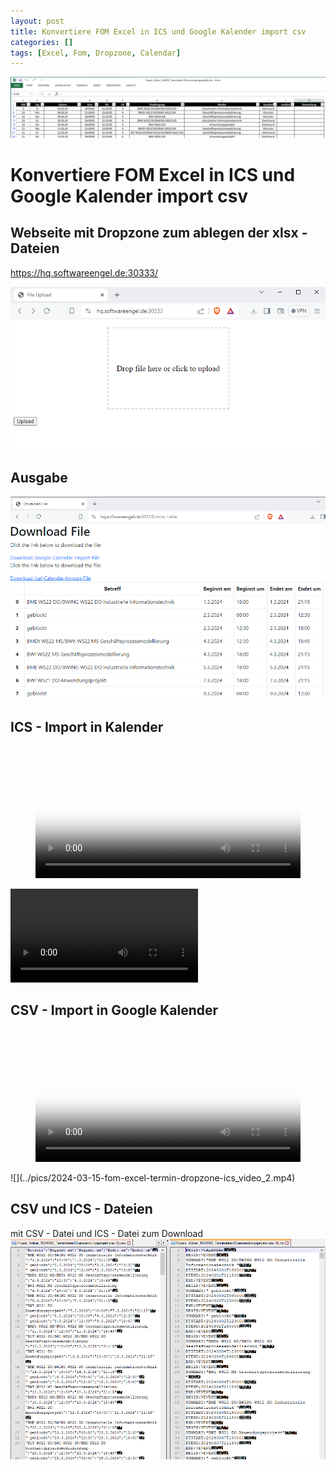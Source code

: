```yaml
---
layout: post
title: Konvertiere FOM Excel in ICS und Google Kalender import csv
categories: []
tags: [Excel, Fom, Dropzone, Calendar]
---
```

![](../pics/2024-03-15-fom-excel-termin-dropzone-ics_image_1.png)
# Konvertiere FOM Excel in ICS und Google Kalender import csv

## Webseite mit Dropzone zum ablegen der xlsx - Dateien 

https://hq.softwareengel.de:30333/

![](../pics/2024-03-15-fom-excel-termin-dropzone-ics_image_2.png)

## Ausgabe 
![](../pics/2024-03-15-fom-excel-termin-dropzone-ics_image_3.png)


## ICS - Import in Kalender 
<figure class="video_container">
  <video width="100%"  controls="true" allowfullscreen="true" poster="/pics/2024-03-15-fom-excel-termin-dropzone-ics_video_1.mp4">
    <source src="/pics/2024-03-15-fom-excel-termin-dropzone-ics_video_1.mp4" type="video/mp4">
  </video>
</figure>

![](../pics/2024-03-15-fom-excel-termin-dropzone-ics_video_1.mp4)
## CSV - Import in Google Kalender 
<figure class="video_container">
  <video width="100%"  controls="true" allowfullscreen="true" poster="/pics/2024-03-15-fom-excel-termin-dropzone-ics_video_2.mp4">
    <source src="/pics/2024-03-15-fom-excel-termin-dropzone-ics_video_2.mp4" type="video/mp4">
  </video>
</figure>
![](../pics/2024-03-15-fom-excel-termin-dropzone-ics_video_2.mp4)


## CSV und ICS - Dateien 

mit CSV - Datei und ICS - Datei zum Download 
![](../pics/2024-03-15-fom-excel-termin-dropzone-ics_image_4.png)